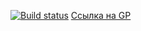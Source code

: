 [![Build status](https://ci.appveyor.com/api/projects/status/co01i48ufva1gmbq?svg=true)](https://ci.appveyor.com/project/Zicio/list-editor)
[Ссылка на GP](https://zicio.github.io/List-Editor/)
